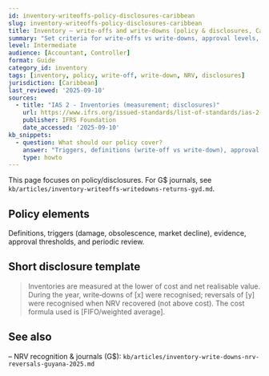 ```yaml
---
id: inventory-writeoffs-policy-disclosures-caribbean
slug: inventory-writeoffs-policy-disclosures-caribbean
title: Inventory — write‑offs and write‑downs (policy & disclosures, Caribbean)
summary: "Set criteria for write‑offs vs write‑downs, approval levels, and evidence; draft concise disclosures for NRV write‑downs and reversals."
level: Intermediate
audience: [Accountant, Controller]
format: Guide
category_id: inventory
tags: [inventory, policy, write-off, write-down, NRV, disclosures]
jurisdiction: [Caribbean]
last_reviewed: '2025-09-10'
sources:
  - title: "IAS 2 - Inventories (measurement; disclosures)"
    url: https://www.ifrs.org/issued-standards/list-of-standards/ias-2-inventories/
    publisher: IFRS Foundation
    date_accessed: '2025-09-10'
kb_snippets:
  - question: What should our policy cover?
    answer: "Triggers, definitions (write‑off vs write‑down), approval levels, evidence required, NRV estimation basis, and disclosure responsibilities."
    type: howto
---
```


This page focuses on policy/disclosures. For G$ journals, see `kb/articles/inventory-writeoffs-writedowns-returns-gyd.md`.

## Policy elements
Definitions, triggers (damage, obsolescence, market decline), evidence, approval thresholds, and periodic review.

## Short disclosure template
> Inventories are measured at the lower of cost and net realisable value. During the year, write‑downs of [x] were recognised; reversals of [y] were recognised when NRV recovered (not above cost). The cost formula used is [FIFO/weighted average].

## See also
– NRV recognition & journals (G$): `kb/articles/inventory-write-downs-nrv-reversals-guyana-2025.md`

